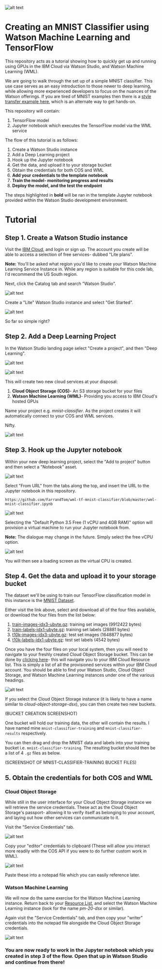 ![alt text](https://github.com/FarrandTom/wml-tf-mnist-classifier/blob/master/readme-images/header.png "Header")

# Creating an MNIST Classifier using Watson Machine Learning and TensorFlow

This repository acts as a tutorial showing how to quickly get up and running using GPUs in the IBM Cloud via Watson Studio, and Watson Machine Learning (WML). 

We are going to walk through the set up of a simple MNIST classifier. This use case serves as an easy introduction to those newer to deep learning, while allowing more experienced developers to focus on the nuances of the Watson offerings. If you are tired of MNIST examples then there is a [style transfer example here](https://github.com/ChrisParsonsDev/wml-pytorch-style-transfer), which is an alternate way to get hands-on. 

This repository will contain: 
1. TensorFlow model
2. Jupyter notebook which executes the TensorFlow model via the WML service

The flow of this tutorial is as follows:
1. Create a Watson Studio instance 
2. Add a Deep Learning project
3. Hook up the Jupyter notebook
4. Get the data, and upload it to your storage bucket
5. Obtain the credentials for both COS and WML
6. **Add your credentials to the template notebook**
7. **Train the model- monitoring progress and results**
8. **Deploy the model, and the test the endpoint**

The steps highlighted in **bold** will be ran in the template Jupyter notebook provided within the Watson Studio development environment.

# Tutorial
## Step 1. Create a Watson Studio instance 
Visit the [IBM Cloud](https://cloud.ibm.com), and login or sign up. The account you create will be able to access a selection of free services- dubbed "Lite plans". 

**Note:** You'll be asked what region you'd like to create your Watson Machine Learning Service Instance in. While any region is suitable for this code lab, I'd recommend the US South region.

Next, click the Catalog tab and search "Watson Studio". 

![alt text](https://github.com/FarrandTom/wml-tf-mnist-classifier/blob/master/readme-images/1_watson_studio_search.png "Watson studio")

Create a "Lite" Watson Studio instance and select "Get Started".

![alt text](https://github.com/FarrandTom/wml-tf-mnist-classifier/blob/master/readme-images/2_watson_studio_instance.png "Watson studio creation")

So far so simple right?

## Step 2. Add a Deep Learning Project
In the Watson Studio landing page select "Create a project", and then "Deep Learning". 

![alt text](https://github.com/FarrandTom/wml-tf-mnist-classifier/blob/master/readme-images/3_create_a_project.png "Create a project")

![alt text](https://github.com/FarrandTom/wml-tf-mnist-classifier/blob/master/readme-images/4_deep_learning_project_selection.png "Deep Learning")

This will create two new cloud services at your disposal:
1. **Cloud Object Storage (COS)**- An S3 storage bucket for your files
2. **Watson Machine Learning (WML)**- Providing you access to IBM Cloud's hosted GPUs

Name your project e.g. *mnist-classifier*. As the project creates it will automatically connect to your COS and WML services.

Nifty. 

![alt text](https://github.com/FarrandTom/wml-tf-mnist-classifier/blob/master/readme-images/5_watson_studio_project_creation.png "Watson studio project creation")

## Step 3. Hook up the Jupyter notebook
Within your new deep learning project, select the "Add to project" button and then select a "Notebook" asset. 

![alt text](https://github.com/FarrandTom/wml-tf-mnist-classifier/blob/master/readme-images/6_add_deep_learning_notebook.png "Jupyter notebook asset")

Select "From URL" from the tabs along the top, and insert the URL to the Jupyter notebook in this repository. 

`https://github.com/FarrandTom/wml-tf-mnist-classifier/blob/master/wml-mnist-classifier.ipynb`

![alt text](https://github.com/FarrandTom/wml-tf-mnist-classifier/blob/master/readme-images/7_notebook_from_url.png "Notebook URL")

Selecting the "Default Python 3.5 Free (1 vCPU and 4GB RAM)" option will provision a virtual machine to run your Jupyter notebook from. 

**Note:** The dialogue may change in the future. Simply select the free vCPU option. 

![alt text](https://github.com/FarrandTom/wml-tf-mnist-classifier/blob/master/readme-images/8_notebook_python_version.png "Python version")

You will then see a loading screen as the virtual CPU is created. 

## Step 4. Get the data and upload it to your storage bucket
The dataset we'll be using to train our TensorFlow classification model in this instance is the [MNIST Dataset](http://yann.lecun.com/exdb/mnist/). 

Either visit the link above, select and download all of the four files available, or download the four files from the list below:
1. [train-images-idx3-ubyte.gz](http://yann.lecun.com/exdb/mnist/train-images-idx3-ubyte.gz):  training set images (9912422 bytes) 
2. [train-labels-idx1-ubyte.gz](http://yann.lecun.com/exdb/mnist/train-labels-idx1-ubyte.gz):  training set labels (28881 bytes) 
3. [t10k-images-idx3-ubyte.gz](http://yann.lecun.com/exdb/mnist/t10k-images-idx3-ubyte.gz):   test set images (1648877 bytes) 
4. [t10k-labels-idx1-ubyte.gz](http://yann.lecun.com/exdb/mnist/t10k-labels-idx1-ubyte.gz):   test set labels (4542 bytes)

Once you have the four files on your local system, then you will need to navigate to your freshly created Cloud Object Storage bucket. This can be done by [clicking here](https://cloud.ibm.com/resources)- this will navigate you to your IBM Cloud Resource list. This is simply a list of all the provisioned services within your IBM Cloud account. You should be able to find your Watson Studio, Cloud Object Storage, and Watson Machine Learning instances under one of the various headings. 

![alt text](https://github.com/FarrandTom/wml-tf-mnist-classifier/blob/master/readme-images/12_resource_list.png "Resource list")

If you select the Cloud Object Storage instance (it is likely to have a name similar to *cloud-object-storage-dsx*), you can then create two new buckets.

(BUCKET CREATION SCREENSHOT)

One bucket will hold our training data, the other will contain the results. I have named mine `mnist-classifier-training` and `mnist-classifier-results` respectively. 

You can then drag and drop the MNIST data and labels into your training bucket i.e. `mnist-classifier-training`. The resulting bucket should then be a list of 4 `.gz` files as below. 

(SCREENSHOT OF MNIST-CLASSIFIER-TRAINING BUCKET FILES)

## 5. Obtain the credentials for both COS and WML

### Cloud Object Storage
While still in the user interface for your Cloud Object Storage instance we will retrieve the service credentials. These act as the Cloud Object Storage's passport- allowing it to verify itself as belonging to your account, and laying out how other services can communicate to it. 

Visit the "Service Credentials" tab.

![alt text](https://github.com/FarrandTom/wml-tf-mnist-classifier/blob/master/readme-images/13_service_credentials_tab.png "Service credentials tab")

Copy your "editor" credentials to clipboard (These will allow you interact more readily with the COS API if you were to do further custom work in WML). 

![alt text](https://github.com/FarrandTom/wml-tf-mnist-classifier/blob/master/readme-images/14_cos_credentials.png "COS credentials")

Paste these into a notepad file which you can easily reference later. 

### Watson Machine Learning

We will now do the same exercise for the Watson Machine Learning instance. Return back to your [Resource List](https://cloud.ibm.com/resources), and select the Watson Machine Learning instance (look for the name *pm-20-dsx* or similar). 

Again visit the "Service Credentials" tab, and then copy your "writer" credentials into the notepad file alongside the Cloud Object Storage credentials. 

![alt text](https://github.com/FarrandTom/wml-tf-mnist-classifier/blob/master/readme-images/15_wml_credentials.png "WML credentials")

### You are now ready to work in the Jupyter notebook which you created in step 3 of the flow. Open that up in Watson Studio and continue from there!

